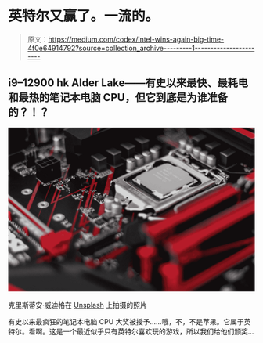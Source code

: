 # 英特尔又赢了。一流的。

> 原文：<https://medium.com/codex/intel-wins-again-big-time-4f0e64914792?source=collection_archive---------1----------------------->

## i9–12900 hk Alder Lake——有史以来最快、最耗电和最热的笔记本电脑 CPU，但它到底是为谁准备的？！？

![](img/7dcdeb6ca00e930e0eb0570050085d76.png)

克里斯蒂安·威迪格在 [Unsplash](https://unsplash.com?utm_source=medium&utm_medium=referral) 上拍摄的照片

有史以来最疯狂的笔记本电脑 CPU 大奖被授予……哦，不，不是苹果。它属于英特尔。看啊。这是一个最近似乎只有英特尔喜欢玩的游戏，所以我们给他们颁奖…
